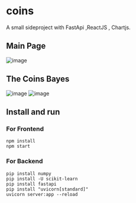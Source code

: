 # coins
A small sideproject with FastApi ,ReactJS , Chartjs.


## Main Page
![image](https://user-images.githubusercontent.com/19197054/148103557-cc2d89bd-60d3-4174-a298-426ccbf8377c.png)
## The Coins Bayes
![image](https://user-images.githubusercontent.com/19197054/148104222-58c40d40-1da8-4e6b-9bcf-5416da258fd1.png)
![image](https://user-images.githubusercontent.com/19197054/148104255-43d766e1-2ceb-4b60-a242-9adca6d57dd2.png)

## Install and run
### For Frontend

```
npm install
npm start
```

### For Backend

```
pip install numpy
pip install -U scikit-learn
pip install fastapi
pip install "uvicorn[standard]"
uvicorn server:app --reload
```
